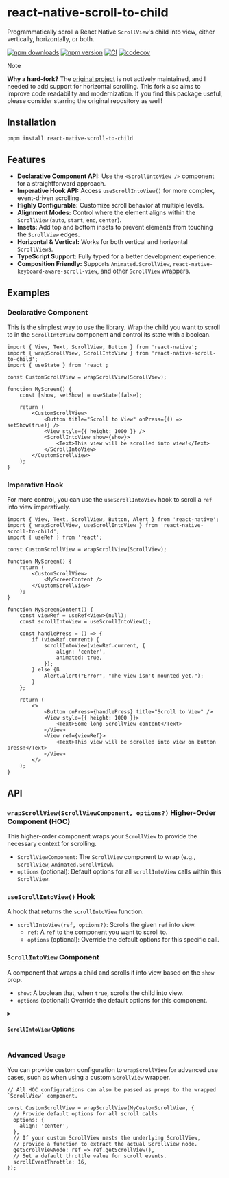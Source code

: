 # react-native-scroll-to-child

Programmatically scroll a React Native `ScrollView`'s child into view, either vertically, horizontally, or both.

[![npm downloads](https://img.shields.io/npm/dm/react-native-scroll-to-child.svg)](https://www.npmjs.com/package/react-native-scroll-to-child)
[![npm version](https://img.shields.io/npm/v/react-native-scroll-to-child.svg?style=flat)](https://www.npmjs.com/package/react-native-scroll-to-child)
[![CI](https://img.shields.io/github/actions/workflow/status/filiphsps/react-native-scroll-to-child/ci.yml)](https://github.com/filiphsps/react-native-scroll-to-child/actions/workflows/ci.yml)
[![codecov](https://img.shields.io/codecov/c/github/filiphsps/react-native-scroll-to-child?token=wTfrpJQEhV)](https://codecov.io/gh/filiphsps/react-native-scroll-to-child)

> [!NOTE]
> **Why a hard-fork?** The [original project](https://github.com/slorber/react-native-scroll-into-view) is not actively maintained, and I needed to add support for horizontal scrolling. This fork also aims to improve code readability and modernization. If you find this package useful, please consider starring the original repository as well!


## Installation

```bash
pnpm install react-native-scroll-to-child
```

## Features

- **Declarative Component API:** Use the `<ScrollIntoView />` component for a straightforward approach.
- **Imperative Hook API:** Access `useScrollIntoView()` for more complex, event-driven scrolling.
- **Highly Configurable:** Customize scroll behavior at multiple levels.
- **Alignment Modes:** Control where the element aligns within the `ScrollView` (`auto`, `start`, `end`, `center`).
- **Insets:** Add top and bottom insets to prevent elements from touching the `ScrollView` edges.
- **Horizontal & Vertical:** Works for both vertical and horizontal `ScrollView`s.
- **TypeScript Support:** Fully typed for a better development experience.
- **Composition Friendly:** Supports `Animated.ScrollView`, `react-native-keyboard-aware-scroll-view`, and other `ScrollView` wrappers.

## Examples

### Declarative Component

This is the simplest way to use the library. Wrap the child you want to scroll to in the `ScrollIntoView` component and control its state with a boolean.

```tsx
import { View, Text, ScrollView, Button } from 'react-native';
import { wrapScrollView, ScrollIntoView } from 'react-native-scroll-to-child';
import { useState } from 'react';

const CustomScrollView = wrapScrollView(ScrollView);

function MyScreen() {
    const [show, setShow] = useState(false);

    return (
        <CustomScrollView>
            <Button title="Scroll to View" onPress={() => setShow(true)} />
            <View style={{ height: 1000 }} />
            <ScrollIntoView show={show}>
                <Text>This view will be scrolled into view!</Text>
            </ScrollIntoView>
        </CustomScrollView>
    );
}
```

### Imperative Hook

For more control, you can use the `useScrollIntoView` hook to scroll a `ref` into view imperatively.

```tsx
import { View, Text, ScrollView, Button, Alert } from 'react-native';
import { wrapScrollView, useScrollIntoView } from 'react-native-scroll-to-child';
import { useRef } from 'react';

const CustomScrollView = wrapScrollView(ScrollView);

function MyScreen() {
    return (
        <CustomScrollView>
            <MyScreenContent />
        </CustomScrollView>
    );
}

function MyScreenContent() {
    const viewRef = useRef<View>(null);
    const scrollIntoView = useScrollIntoView();

    const handlePress = () => {
        if (viewRef.current) {
            scrollIntoView(viewRef.current, {
                align: 'center',
                animated: true,
            });
        } else {ß
            Alert.alert("Error", "The view isn't mounted yet.");
        }
    };

    return (
        <>
            <Button onPress={handlePress} title="Scroll to View" />
            <View style={{ height: 1000 }}>
                <Text>Some long ScrollView content</Text>
            </View>
            <View ref={viewRef}>
                <Text>This view will be scrolled into view on button press!</Text>
            </View>
        </>
    );
}
```

## API

### `wrapScrollView(ScrollViewComponent, options?)` Higher-Order Component (HOC)

This higher-order component wraps your `ScrollView` to provide the necessary context for scrolling.

- `ScrollViewComponent`: The `ScrollView` component to wrap (e.g., `ScrollView`, `Animated.ScrollView`).
- `options` (optional): Default options for all `scrollIntoView` calls within this `ScrollView`.

### `useScrollIntoView()` Hook

A hook that returns the `scrollIntoView` function.

- `scrollIntoView(ref, options?)`: Scrolls the given `ref` into view.
  - `ref`: A `ref` to the component you want to scroll to.
  - `options` (optional): Override the default options for this specific call.

### `ScrollIntoView` Component

A component that wraps a child and scrolls it into view based on the `show` prop.

- `show`: A boolean that, when `true`, scrolls the child into view.
- `options` (optional): Override the default options for this component.


<details>
<summary><h4><code>ScrollIntoView</code> Options</h4></summary>

| Option             | Type                                                               | Default      | Description                                                                                             |
| ------------------ | ------------------------------------------------------------------ | ------------ | ------------------------------------------------------------------------------------------------------- |
| `align`            | `'auto'`, `'start'`, `'end'`, `'center'`                           | `'auto'`     | Determines the alignment of the element within the `ScrollView`.                                        |
| `animated`         | `boolean`                                                          | `true`       | Whether to animate the scroll.                                                                          |
| `immediate`        | `boolean`                                                          | `false`      | If `true`, the call is not throttled. Useful for high-priority scrolls.                                 |
| `insets`           | `{ top: number, bottom: number, left: number, right: number }`     | `{...}`      | Adds padding around the element when scrolling it into view.                                            |
| `computeScrollY`   | `(scrollViewLayout, viewLayout, scrollY, insets, align) => number` | `undefined`  | Advanced: Override the default vertical scroll calculation.                                             |
| `computeScrollX`   | `(scrollViewLayout, viewLayout, scrollX, insets, align) => number` | `undefined`  | Advanced: Override the default horizontal scroll calculation.                                           |
| `measureElement`   | `(viewRef) => Promise<LayoutRectangle>`                            | `undefined`  | Advanced: Override how the element's layout is measured.                                                |
</details>

### Advanced Usage

You can provide custom configuration to `wrapScrollView` for advanced use cases, such as when using a custom `ScrollView` wrapper.

```tsx
// All HOC configurations can also be passed as props to the wrapped `ScrollView` component.

const CustomScrollView = wrapScrollView(MyCustomScrollView, {
  // Provide default options for all scroll calls
  options: {
    align: 'center',
  },
  // If your custom ScrollView nests the underlying ScrollView,
  // provide a function to extract the actual ScrollView node.
  getScrollViewNode: ref => ref.getScrollView(),
  // Set a default throttle value for scroll events.
  scrollEventThrottle: 16,
});
```
